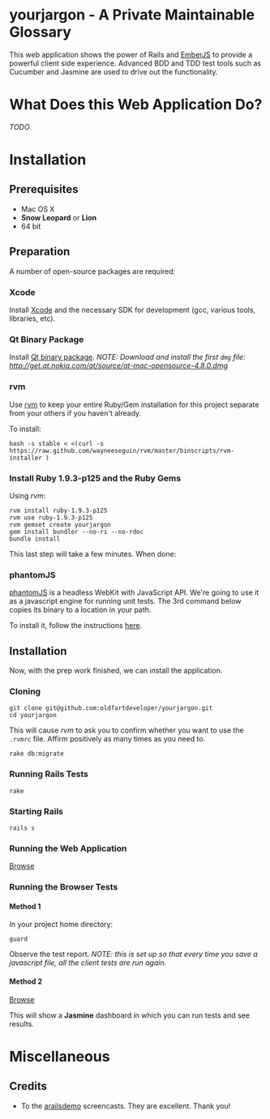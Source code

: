 # yourjargon - A Private Maintainable Glossary

This web application shows the power of Rails and [EmberJS](http://emberjs.com) to provide a powerful client side
experience.  Advanced BDD and TDD test tools such as Cucumber and Jasmine are used to drive out the functionality.

# What Does this Web Application Do?

*TODO*

# Installation

## Prerequisites

 * Mac OS X
 * **Snow Leopard** or **Lion**
 * 64 bit

## Preparation

A number of open-source packages are required:

### Xcode

Install [Xcode](http://developer.apple.com/technologies/mac/) and the necessary SDK for development (gcc,
various tools, libraries, etc).

### Qt Binary Package

Install [Qt binary package](http://qt.nokia.com/downloads/qt-for-open-source-cpp-development-on-mac-os-x). *NOTE: Download and install the first `dmg` file: http://get.qt.nokia.com/qt/source/qt-mac-opensource-4.8.0.dmg*

### rvm

Use [rvm](http://beginrescueend.com/) to keep your entire Ruby/Gem installation for this project separate from your others if you haven't already.

To install:

    bash -s stable < <(curl -s https://raw.github.com/wayneeseguin/rvm/master/binscripts/rvm-installer )

### Install Ruby 1.9.3-p125 and the Ruby Gems

Using *rvm*:

    rvm install ruby-1.9.3-p125
    rvm use ruby-1.9.3-p125
    rvm gemset create yourjargon
    gem install bundler --no-ri --no-rdoc
    bundle install

This last step will take a few minutes.  When done:

### phantomJS

[phantomJS](http://code.google.com/p/phantomjs/) is a headless WebKit with JavaScript API.  We're going to use it as
a javascript engine for running unit tests.  The 3rd command below copies its binary to a location in your path.

To install it, follow the instructions [here](http://code.google.com/p/phantomjs/wiki/Installation).

## Installation

Now, with the prep work finished, we can install the application.

### Cloning

    git clone git@github.com:oldfartdeveloper/yourjargon.git
    cd yourjargon

This will cause *rvm* to ask you to confirm whether you want to use the `.rvmrc` file.  Affirm positively as many times as you need to.

    rake db:migrate

### Running Rails Tests

    rake

### Starting Rails

    rails s

### Running the Web Application

[Browse](http://localhost:3000/)

### Running the Browser Tests

#### Method 1

In your project home directory:

    guard

Observe the test report. *NOTE: this is set up so that every time you save a javascript file,
all the client tests are run again.*

#### Method 2

[Browse](http://localhost:3000/jasmine)

This will show a **Jasmine** dashboard in which you can run tests and see results.

# Miscellaneous

## Credits

* To the [arailsdemo](http://www.arailsdemo.com/) screencasts.  They are excellent.  Thank you!
